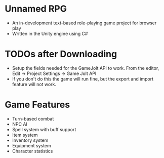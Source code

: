 # Unnamed RPG #
* An in-development text-based role-playing game project for browser play
* Written in the Unity engine using C#

# TODOs after Downloading #
* Setup the fields needed for the GameJolt API to work. From the editor, Edit → Project Settings → Game Jolt API
* If you don't do this the game will run fine, but the export and import feature will not work.

# Game Features #
* Turn-based combat
* NPC AI
* Spell system with buff support
* Item system
* Inventory system
* Equipment system
* Character statistics